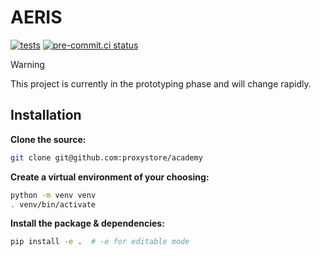 # AERIS

[![tests](https://github.com/proxystore/academy/actions/workflows/tests.yml/badge.svg)](https://github.com/proxystore/academy/actions)
[![pre-commit.ci status](https://results.pre-commit.ci/badge/github/proxystore/academy/main.svg)](https://results.pre-commit.ci/latest/github/proxystore/academy/main)

> [!WARNING]
> This project is currently in the prototyping phase and will change rapidly.

## Installation

**Clone the source:**
```bash
git clone git@github.com:proxystore/academy
```

**Create a virtual environment of your choosing:**
```bash
python -m venv venv
. venv/bin/activate
```

**Install the package & dependencies:**
```bash
pip install -e .  # -e for editable mode
```
